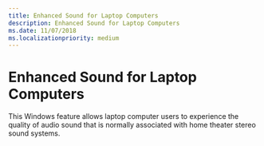 ```yaml
---
title: Enhanced Sound for Laptop Computers
description: Enhanced Sound for Laptop Computers
ms.date: 11/07/2018
ms.localizationpriority: medium
---
```


# Enhanced Sound for Laptop Computers


This Windows feature allows laptop computer users to experience the quality of audio sound that is normally associated with home theater stereo sound systems.

 

 




